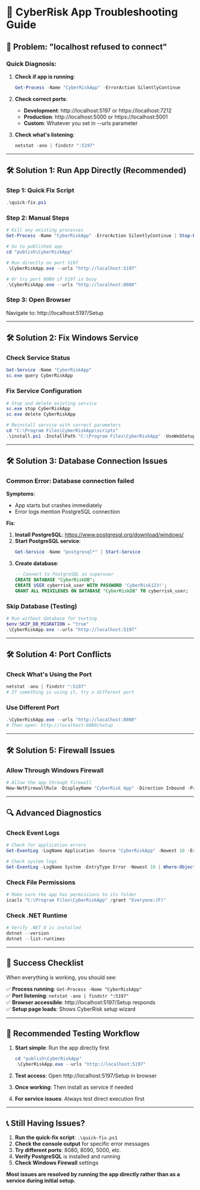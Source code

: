 # 🔧 CyberRisk App Troubleshooting Guide

## 🚨 **Problem: "localhost refused to connect"**

### **Quick Diagnosis:**

1. **Check if app is running**:
   ```powershell
   Get-Process -Name "CyberRiskApp" -ErrorAction SilentlyContinue
   ```

2. **Check correct ports**:
   - **Development**: http://localhost:5197 or https://localhost:7212
   - **Production**: http://localhost:5000 or https://localhost:5001
   - **Custom**: Whatever you set in --urls parameter

3. **Check what's listening**:
   ```powershell
   netstat -ano | findstr ":5197"
   ```

---

## 🛠️ **Solution 1: Run App Directly (Recommended)**

### **Step 1: Quick Fix Script**
```powershell
.\quick-fix.ps1
```

### **Step 2: Manual Steps**
```powershell
# Kill any existing processes
Get-Process -Name "CyberRiskApp" -ErrorAction SilentlyContinue | Stop-Process -Force

# Go to published app
cd "publish\CyberRiskApp"

# Run directly on port 5197
.\CyberRiskApp.exe --urls "http://localhost:5197"

# Or try port 8080 if 5197 is busy
.\CyberRiskApp.exe --urls "http://localhost:8080"
```

### **Step 3: Open Browser**
Navigate to: http://localhost:5197/Setup

---

## 🛠️ **Solution 2: Fix Windows Service**

### **Check Service Status**
```powershell
Get-Service -Name "CyberRiskApp"
sc.exe query CyberRiskApp
```

### **Fix Service Configuration**
```powershell
# Stop and delete existing service
sc.exe stop CyberRiskApp
sc.exe delete CyberRiskApp

# Reinstall service with correct parameters
cd "C:\Program Files\CyberRiskApp\scripts"
.\install.ps1 -InstallPath "C:\Program Files\CyberRiskApp" -UseWebSetup
```

---

## 🛠️ **Solution 3: Database Connection Issues**

### **Common Error**: Database connection failed

**Symptoms**:
- App starts but crashes immediately
- Error logs mention PostgreSQL connection

**Fix**:
1. **Install PostgreSQL**: https://www.postgresql.org/download/windows/
2. **Start PostgreSQL service**:
   ```powershell
   Get-Service -Name "postgresql*" | Start-Service
   ```
3. **Create database**:
   ```sql
   -- Connect to PostgreSQL as superuser
   CREATE DATABASE "CyberRiskDB";
   CREATE USER cyberrisk_user WITH PASSWORD 'CyberRisk123!';
   GRANT ALL PRIVILEGES ON DATABASE "CyberRiskDB" TO cyberrisk_user;
   ```

### **Skip Database (Testing)**
```powershell
# Run without database for testing
$env:SKIP_DB_MIGRATION = "true"
.\CyberRiskApp.exe --urls "http://localhost:5197"
```

---

## 🛠️ **Solution 4: Port Conflicts**

### **Check What's Using the Port**
```powershell
netstat -ano | findstr ":5197"
# If something is using it, try a different port
```

### **Use Different Port**
```powershell
.\CyberRiskApp.exe --urls "http://localhost:8080"
# Then open: http://localhost:8080/Setup
```

---

## 🛠️ **Solution 5: Firewall Issues**

### **Allow Through Windows Firewall**
```powershell
# Allow the app through firewall
New-NetFirewallRule -DisplayName "CyberRisk App" -Direction Inbound -Protocol TCP -LocalPort 5197 -Action Allow
```

---

## 🔍 **Advanced Diagnostics**

### **Check Event Logs**
```powershell
# Check for application errors
Get-EventLog -LogName Application -Source "CyberRiskApp" -Newest 10 -ErrorAction SilentlyContinue

# Check system logs
Get-EventLog -LogName System -EntryType Error -Newest 10 | Where-Object { $_.Message -like "*CyberRisk*" }
```

### **Check File Permissions**
```powershell
# Make sure the app has permissions to its folder
icacls "C:\Program Files\CyberRiskApp" /grant "Everyone:(F)"
```

### **Check .NET Runtime**
```powershell
# Verify .NET 8 is installed
dotnet --version
dotnet --list-runtimes
```

---

## 🎯 **Success Checklist**

When everything is working, you should see:

✅ **Process running**: `Get-Process -Name "CyberRiskApp"`  
✅ **Port listening**: `netstat -ano | findstr ":5197"`  
✅ **Browser accessible**: http://localhost:5197/Setup responds  
✅ **Setup page loads**: Shows CyberRisk setup wizard  

---

## 🚀 **Recommended Testing Workflow**

1. **Start simple**: Run the app directly first
   ```powershell
   cd "publish\CyberRiskApp"
   .\CyberRiskApp.exe --urls "http://localhost:5197"
   ```

2. **Test access**: Open http://localhost:5197/Setup in browser

3. **Once working**: Then install as service if needed

4. **For service issues**: Always test direct execution first

---

## 📞 **Still Having Issues?**

1. **Run the quick-fix script**: `.\quick-fix.ps1`
2. **Check the console output** for specific error messages
3. **Try different ports**: 8080, 8090, 5000, etc.
4. **Verify PostgreSQL** is installed and running
5. **Check Windows Firewall** settings

**Most issues are resolved by running the app directly rather than as a service during initial setup.**
